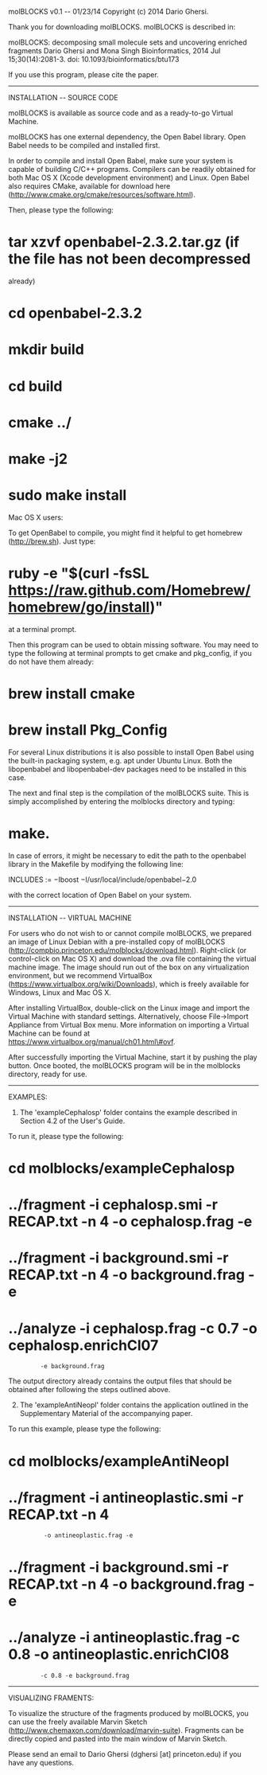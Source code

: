 molBLOCKS v0.1 -- 01/23/14
Copyright (c) 2014  Dario Ghersi.

Thank you for downloading molBLOCKS. molBLOCKS is
described in:

molBLOCKS: decomposing small molecule sets and uncovering enriched fragments
Dario Ghersi and Mona Singh
Bioinformatics, 2014 Jul 15;30(14):2081-3. doi: 10.1093/bioinformatics/btu173

If you use this program, please cite the paper.

-----------------------------------------------------------------------------

INSTALLATION -- SOURCE CODE

molBLOCKS is available as source code and as a ready-to-go Virtual Machine.

molBLOCKS has one external dependency, the Open Babel library.
Open Babel needs to be compiled and installed first.

In order to compile and install Open Babel, make sure your system is
capable of building C/C++ programs. Compilers can be readily obtained
for both Mac OS X (Xcode development environment) and Linux.
Open Babel also requires CMake, available for download here
(http://www.cmake.org/cmake/resources/software.html).

Then, please type the following:

# tar xzvf openbabel-2.3.2.tar.gz (if the file has not been decompressed
already)
# cd openbabel-2.3.2
# mkdir build
# cd build
# cmake ../
# make -j2
# sudo make install

Mac OS X users:

To get OpenBabel to compile, you might find it helpful to get homebrew (http://brew.sh).
Just type:

# ruby -e "$(curl -fsSL https://raw.github.com/Homebrew/homebrew/go/install)"

at a terminal prompt.

Then this program can be used to obtain missing software.
You may need to type the following at terminal prompts to get cmake and pkg_config,
if you do not have them already:

# brew install cmake

# brew install Pkg_Config

For several Linux distributions it is also possible to install
Open Babel using the built-in packaging system, e.g. apt under
Ubuntu Linux. Both the libopenbabel and libopenbabel-dev packages
need to be installed in this case.

The next and final step is the compilation of the molBLOCKS suite.
This is simply accomplished by entering the molblocks directory and
typing:

# make.

In case of errors, it might be necessary to edit the path to the
openbabel library in the Makefile by modifying the following line:

INCLUDES := −Iboost −I/usr/local/include/openbabel−2.0

with the correct location of Open Babel on your system.

-----------------------------------------------------------------------------

INSTALLATION -- VIRTUAL MACHINE

For users who do not wish to or cannot compile molBLOCKS, we prepared an
image of Linux Debian with a pre-installed copy of molBLOCKS 
(http://compbio.princeton.edu/molblocks/download.html).
Right-click (or control-click on Mac OS X) and download the .ova file
containing the virtual machine image.
The image should run out of the box on any virtualization environment,
but we recommend VirtualBox (https://www.virtualbox.org/wiki/Downloads),
which is freely available for Windows, Linux and Mac OS X.

After installing VirtualBox, double-click on the Linux image and 
import the Virtual Machine with standard settings. Alternatively,
choose File->Import Appliance from Virtual Box menu.
More information on importing a Virtual Machine can be found at
https://www.virtualbox.org/manual/ch01.html\#ovf.

After successfully importing the Virtual Machine, start it by pushing the
play button. Once booted, the molBLOCKS program will be in the
molblocks directory, ready for use.

-----------------------------------------------------------------------------

EXAMPLES:

1. The 'exampleCephalosp' folder contains the example described in 
Section 4.2 of the User's Guide.

To run it, please type the following:

# cd molblocks/exampleCephalosp
#
# ../fragment -i cephalosp.smi -r RECAP.txt -n 4 -o cephalosp.frag -e
# ../fragment -i background.smi -r RECAP.txt -n 4 -o background.frag -e
#
# ../analyze -i cephalosp.frag -c 0.7 -o cephalosp.enrichCl07
             -e background.frag

The output directory already contains the output files that should be
obtained after following the steps outlined above.


2. The 'exampleAntiNeopl' folder contains the application outlined in
the Supplementary Material of the accompanying paper.

To run this example, please type the following:

# cd molblocks/exampleAntiNeopl
#
# ../fragment -i antineoplastic.smi -r RECAP.txt -n 4
              -o antineoplastic.frag -e
# ../fragment -i background.smi -r RECAP.txt -n 4 -o background.frag -e
#
# ../analyze -i antineoplastic.frag -c 0.8 -o antineoplastic.enrichCl08
             -c 0.8 -e background.frag

-----------------------------------------------------------------------------

VISUALIZING FRAMENTS:

To visualize the structure of the fragments produced by molBLOCKS,
you can use the freely available Marvin Sketch
(http://www.chemaxon.com/download/marvin-suite).
Fragments can be directly copied and pasted into the main window of
Marvin Sketch.


Please send an email to Dario Ghersi (dghersi [at] princeton.edu) if you
have any questions.
